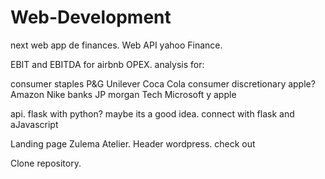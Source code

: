 # Web-Development


next web app de finances. 
Web API yahoo Finance.

EBIT and EBITDA for airbnb OPEX. analysis for:

consumer staples P&G Unilever Coca Cola
consumer discretionary apple? Amazon Nike 
banks JP morgan
Tech Microsoft y apple


api. flask with python? maybe its a good idea. connect with flask and aJavascript

Landing page Zulema Atelier. 
Header wordpress. check out 

Clone repository.
